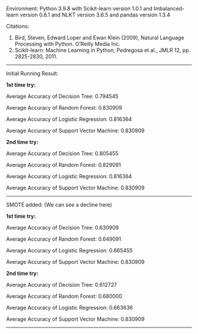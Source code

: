 Environment:
Python 3.9.8
    with Scikit-learn version 1.0.1
    and Imbalanced-learn version 0.8.1
    and NLKT version 3.6.5
    and pandas version 1.3.4

Citations:
1. Bird, Steven, Edward Loper and Ewan Klein (2009), Natural Language Processing with Python. O’Reilly Media Inc.
2. Scikit-learn: Machine Learning in Python, Pedregosa et al., JMLR 12, pp. 2825-2830, 2011.

----------------------------------------------------
Initial Running Result:

**1st time try:**

Average Accuracy of Decision Tree: 0.794545

Average Accuracy of Random Forest: 0.830909

Average Accuracy of Logistic Regression: 0.816364

Average Accuracy of Support Vector Machine: 0.830909

**2nd time try:**

Average Accuracy of Decision Tree: 0.805455

Average Accuracy of Random Forest: 0.829091

Average Accuracy of Logistic Regression: 0.816364

Average Accuracy of Support Vector Machine: 0.830909

----------------------------------------------------
SMOTE added: (We can see a decline here)

**1st time try:**

Average Accuracy of Decision Tree: 0.630909

Average Accuracy of Random Forest: 0.649091

Average Accuracy of Logistic Regression: 0.665455

Average Accuracy of Support Vector Machine: 0.830909

**2nd time try:**

Average Accuracy of Decision Tree: 0.612727

Average Accuracy of Random Forest: 0.680000

Average Accuracy of Logistic Regression: 0.663636

Average Accuracy of Support Vector Machine: 0.830909

-----------------------------------------------------
